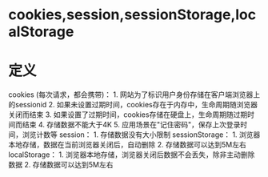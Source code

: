 # cookies,session,sessionStorage,localStorage

# 定义
cookies (每次请求，都会携带)：
    1. 网站为了标识用户身份存储在客户端浏览器上的sessionid
    2. 如果未设置过期时间，cookies存在于内存中，生命周期随浏览器关闭而结束
    3. 如果设置了过期时间，cookies存储在硬盘上，生命周期随过期时间而结束
    4. 存储数据不能大于4K
    5. 应用场景在"记住密码"，保存上次登录时间，浏览计数等
session：
    1. 存储数据没有大小限制
sessionStorage：
    1. 浏览器本地存储，数据在当前浏览器关闭后，自动删除
    2. 存储数据可以达到5M左右
localStorage：
    1. 浏览器本地存储，浏览器关闭后数据不会丢失，除非主动删除数据
    2. 存储数据可以达到5M左右
